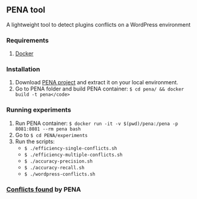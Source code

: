 ## PENA tool
A lightweight tool to detect plugins conflicts on a WordPress environment

### Requirements
1. [Docker](https://www.docker.com/get-docker)

### Installation
1. Download [PENA project]() and extract it on your local environment.
2. Go to PENA folder and build PENA container: `$ cd pena/ && docker build -t pena</code>`

### Running experiments
1. Run PENA container: `$ docker run -it -v $(pwd)/pena:/pena -p 8081:8081 --rm pena bash`
2. Go to `$ cd PENA/experiments`
3. Run the scripts:
    - `$ ./efficiency-single-conflicts.sh`
    - `$ ./efficiency-multiple-conflicts.sh`
    - `$ ./accuracy-precision.sh`
    - `$ ./accuracy-recall.sh`
    - `$ ./wordpress-conflicts.sh`

### [Conflicts found](https://github.com/pag-tools/pena/pena/conflicts) by PENA
